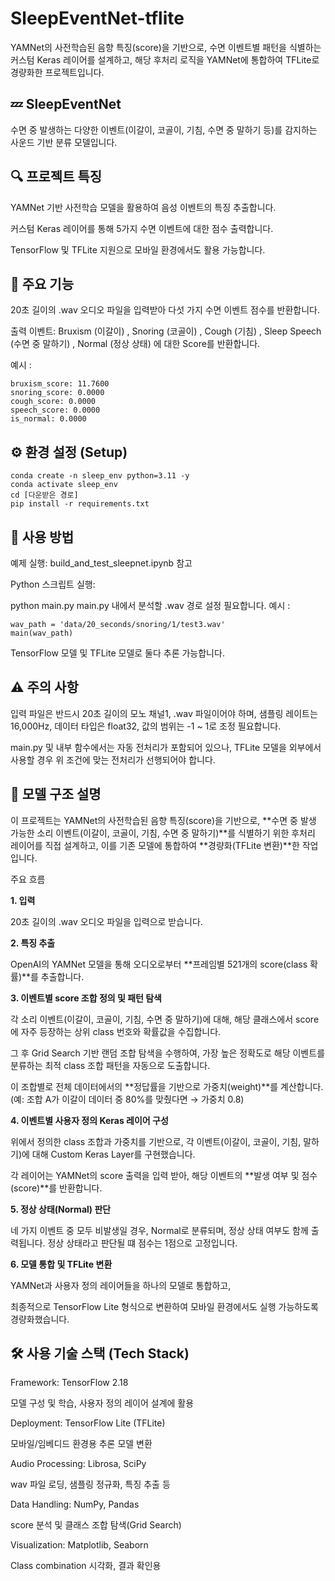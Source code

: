 # SleepEventNet-tflite
YAMNet의 사전학습된 음향 특징(score)을 기반으로, 수면 이벤트별 패턴을 식별하는 커스텀 Keras 레이어를 설계하고, 해당 후처리 로직을 YAMNet에 통합하여 TFLite로 경량화한 프로젝트입니다.

## 💤 SleepEventNet
수면 중 발생하는 다양한 이벤트(이갈이, 코골이, 기침, 수면 중 말하기 등)를 감지하는 사운드 기반 분류 모델입니다.

## 🔍 프로젝트 특징
YAMNet 기반 사전학습 모델을 활용하여 음성 이벤트의 특징 추출합니다.

커스텀 Keras 레이어를 통해 5가지 수면 이벤트에 대한 점수 출력합니다.

TensorFlow 및 TFLite 지원으로 모바일 환경에서도 활용 가능합니다.

## 🎯 주요 기능
20초 길이의 .wav 오디오 파일을 입력받아 다섯 가지 수면 이벤트 점수를 반환합니다.

출력 이벤트: Bruxism (이갈이) , Snoring (코골이) , Cough (기침) , Sleep Speech (수면 중 말하기) , Normal (정상 상태) 에 대한 Score를 반환합니다.

예시 : 

```
bruxism_score: 11.7600
snoring_score: 0.0000
cough_score: 0.0000
speech_score: 0.0000
is_normal: 0.0000
```

## ⚙️ 환경 설정 (Setup)

```
conda create -n sleep_env python=3.11 -y
conda activate sleep_env
cd [다운받은 경로]
pip install -r requirements.txt
```

## 🔧 사용 방법
예제 실행: build_and_test_sleepnet.ipynb 참고

Python 스크립트 실행:

python main.py
main.py 내에서 분석할 .wav 경로 설정 필요합니다.
예시 :
```
wav_path = 'data/20_seconds/snoring/1/test3.wav'
main(wav_path)
```
TensorFlow 모델 및 TFLite 모델로 둘다 추론 가능합니다.

## ⚠️ 주의 사항
입력 파일은 반드시 20초 길이의 모노 채널1, .wav 파일이어야 하며,
샘플링 레이트는 16,000Hz, 데이터 타입은 float32, 값의 범위는 -1 ~ 1로 조정 필요합니다.

main.py 및 내부 함수에서는 자동 전처리가 포함되어 있으나,
TFLite 모델을 외부에서 사용할 경우 위 조건에 맞는 전처리가 선행되어야 합니다.

## 📐 모델 구조 설명

이 프로젝트는 YAMNet의 사전학습된 음향 특징(score)을 기반으로, **수면 중 발생 가능한 소리 이벤트(이갈이, 코골이, 기침, 수면 중 말하기)**를 식별하기 위한 후처리 레이어를 직접 설계하고, 이를 기존 모델에 통합하여 **경량화(TFLite 변환)**한 작업입니다.

주요 흐름

**1. 입력**

20초 길이의 .wav 오디오 파일을 입력으로 받습니다.

**2. 특징 추출**

OpenAI의 YAMNet 모델을 통해 오디오로부터 **프레임별 521개의 score(class 확률)**를 추출합니다.

**3. 이벤트별 score 조합 정의 및 패턴 탐색**

각 소리 이벤트(이갈이, 코골이, 기침, 수면 중 말하기)에 대해,
해당 클래스에서 score에 자주 등장하는 상위 class 번호와 확률값을 수집합니다.

그 후 Grid Search 기반 랜덤 조합 탐색을 수행하여,
가장 높은 정확도로 해당 이벤트를 분류하는 최적 class 조합 패턴을 자동으로 도출합니다.

이 조합별로 전체 데이터에서의 **정답률을 기반으로 가중치(weight)**를 계산합니다.
(예: 조합 A가 이갈이 데이터 중 80%를 맞췄다면 → 가중치 0.8)

**4. 이벤트별 사용자 정의 Keras 레이어 구성**

위에서 정의한 class 조합과 가중치를 기반으로,
각 이벤트(이갈이, 코골이, 기침, 말하기)에 대해
Custom Keras Layer를 구현했습니다.

각 레이어는 YAMNet의 score 출력을 입력 받아,
해당 이벤트의 **발생 여부 및 점수(score)**를 반환합니다.

**5. 정상 상태(Normal) 판단**

네 가지 이벤트 중 모두 비발생일 경우, Normal로 분류되며,
정상 상태 여부도 함께 출력됩니다.
정상 상태라고 판단될 떄 점수는 1점으로 고정입니다.

**6. 모델 통합 및 TFLite 변환**

YAMNet과 사용자 정의 레이어들을 하나의 모델로 통합하고,

최종적으로 TensorFlow Lite 형식으로 변환하여 모바일 환경에서도 실행 가능하도록 경량화했습니다.


## 🛠 사용 기술 스택 (Tech Stack)
Framework: TensorFlow 2.18

모델 구성 및 학습, 사용자 정의 레이어 설계에 활용

Deployment: TensorFlow Lite (TFLite)

모바일/임베디드 환경용 추론 모델 변환

Audio Processing: Librosa, SciPy

wav 파일 로딩, 샘플링 정규화, 특징 추출 등

Data Handling: NumPy, Pandas

score 분석 및 클래스 조합 탐색(Grid Search)

Visualization: Matplotlib, Seaborn

Class combination 시각화, 결과 확인용
